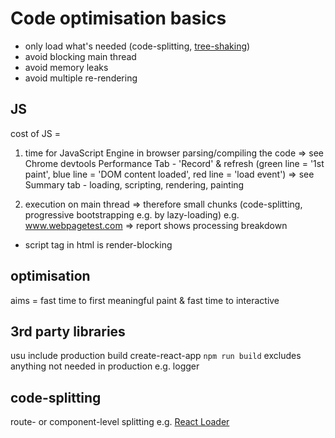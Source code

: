# Code optimisation basics
+ only load what's needed (code-splitting, [tree-shaking](https://developers.google.com/web/fundamentals/performance/optimizing-javascript/tree-shaking/))
+ avoid blocking main thread
+ avoid memory leaks
+ avoid multiple re-rendering

## JS
cost of JS =
1) time for JavaScript Engine in browser parsing/compiling the code
=> see Chrome devtools Performance Tab - 'Record' & refresh
(green line = '1st paint', blue line = 'DOM content loaded', red line = 'load event')
=> see Summary tab - loading, scripting, rendering, painting

2) execution on main thread => therefore small chunks (code-splitting, progressive bootstrapping e.g. by lazy-loading)
e.g. www.webpagetest.com => report shows processing breakdown
- script tag in html is render-blocking

## optimisation
aims = fast time to first meaningful paint & fast time to interactive

## 3rd party libraries
usu include production build
create-react-app `npm run build` excludes anything not needed in production e.g. logger

## code-splitting
route- or component-level splitting
e.g. [React Loader](https://github.com/jamiebuilds/react-loadable)

